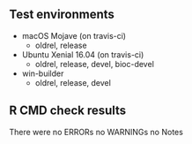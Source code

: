## Test environments
  * macOS Mojave (on travis-ci)
     - oldrel, release
  * Ubuntu Xenial 16.04 (on travis-ci)
     - oldrel, release, devel, bioc-devel
  * win-builder
     - oldrel, release, devel

## R CMD check results
  There were no ERRORs no WARNINGs no Notes
